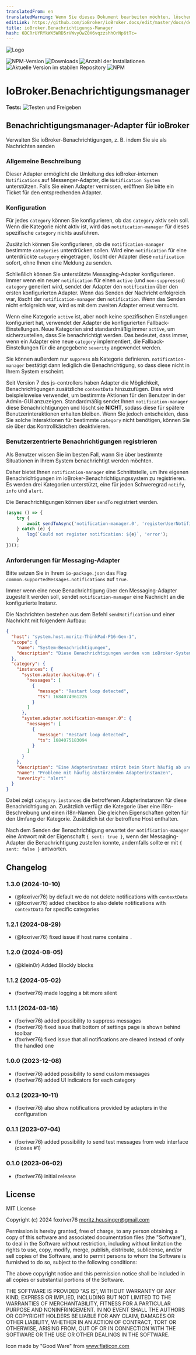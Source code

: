 ```yaml
---
translatedFrom: en
translatedWarning: Wenn Sie dieses Dokument bearbeiten möchten, löschen Sie bitte das Feld "translationsFrom". Andernfalls wird dieses Dokument automatisch erneut übersetzt
editLink: https://github.com/ioBroker/ioBroker.docs/edit/master/docs/de/adapterref/iobroker.notification-manager/README.md
title: ioBroker.Benachrichtigungs-Manager
hash: 6DCRrUYRYkWX5WRD5rVWvyOwZ0X6vqzzshhOrNp6tTc=
---
```

![Logo](../../../en/adapterref/iobroker.notification-manager/admin/notification-manager.png)

![NPM-Version](https://img.shields.io/npm/v/iobroker.notification-manager.svg)
![Downloads](https://img.shields.io/npm/dm/iobroker.notification-manager.svg)
![Anzahl der Installationen](https://iobroker.live/badges/notification-manager-installed.svg)
![Aktuelle Version im stabilen Repository](https://iobroker.live/badges/notification-manager-stable.svg)
![NPM](https://nodei.co/npm/iobroker.notification-manager.png?downloads=true)

# IoBroker.Benachrichtigungsmanager
**Tests:** ![Testen und Freigeben](https://github.com/foxriver76/ioBroker.notification-manager/workflows/Test%20and%20Release/badge.svg)

## Benachrichtigungsmanager-Adapter für ioBroker
Verwalten Sie ioBroker-Benachrichtigungen, z. B. indem Sie sie als Nachrichten senden

### Allgemeine Beschreibung
Dieser Adapter ermöglicht die Umleitung des ioBroker-internen `Notifications` auf Messenger-Adapter, die `Notification System` unterstützen. Falls Sie einen Adapter vermissen, eröffnen Sie bitte ein Ticket für den entsprechenden Adapter.

### Konfiguration
Für jedes `category` können Sie konfigurieren, ob das `category` aktiv sein soll. Wenn die Kategorie nicht aktiv ist, wird das `notification-manager` für dieses spezifische `category` nichts ausführen.

Zusätzlich können Sie konfigurieren, ob die `notification-manager` bestimmte `categories` unterdrücken sollen. Wird eine `notification` für eine unterdrückte `category` eingetragen, löscht der Adapter diese `notification` sofort, ohne Ihnen eine Meldung zu senden.

Schließlich können Sie unterstützte Messaging-Adapter konfigurieren. Immer wenn ein neuer `notification` für einen `active` (und `non-suppressed`) `category` generiert wird, sendet der Adapter den `notification` über den ersten konfigurierten Adapter. Wenn das Senden der Nachricht erfolgreich war, löscht der `notification-manager` den `notification`. Wenn das Senden nicht erfolgreich war, wird es mit dem zweiten Adapter erneut versucht.

Wenn eine Kategorie `active` ist, aber noch keine spezifischen Einstellungen konfiguriert hat, verwendet der Adapter die konfigurierten Fallback-Einstellungen. Neue Kategorien sind standardmäßig immer `active`, um sicherzustellen, dass Sie benachrichtigt werden. Das bedeutet, dass immer, wenn ein Adapter eine neue `category` implementiert, die Fallback-Einstellungen für die angegebene `severity` angewendet werden.

Sie können außerdem nur `suppress` als Kategorie definieren. `notification-manager` bestätigt dann lediglich die Benachrichtigung, so dass diese nicht in Ihrem System erscheint.

Seit Version 7 des js-controllers haben Adapter die Möglichkeit, Benachrichtigungen zusätzliche `contextData` hinzuzufügen. Dies wird beispielsweise verwendet, um bestimmte Aktionen für den Benutzer in der Admin-GUI anzuzeigen. Standardmäßig sendet Ihnen `notification-manager` diese Benachrichtigungen und löscht sie __NICHT__, sodass diese für spätere Benutzerinteraktionen erhalten bleiben. Wenn Sie jedoch entscheiden, dass Sie solche Interaktionen für bestimmte `category` nicht benötigen, können Sie sie über das Kontrollkästchen deaktivieren.

### Benutzerzentrierte Benachrichtigungen registrieren
Als Benutzer wissen Sie im besten Fall, wann Sie über bestimmte Situationen in Ihrem System benachrichtigt werden möchten.

Daher bietet Ihnen `notification-manager` eine Schnittstelle, um Ihre eigenen Benachrichtigungen im ioBroker-Benachrichtigungssystem zu registrieren. Es werden drei Kategorien unterstützt, eine für jeden Schweregrad `notify`, `info` und `alert`.

Die Benachrichtigungen können über `sendTo` registriert werden.

```ts
(async () => {
    try {
        await sendToAsync('notification-manager.0', 'registerUserNotification', { category: 'notify', message: 'Your delivery has arrived' });
    } catch (e) {
        log(`Could not register notification: ${e}`, 'error');
    }
})();
```

### Anforderungen für Messaging-Adapter
Bitte setzen Sie in Ihrem `io-package.json` das Flag `common.supportedMessages.notifications` auf `true`.

Immer wenn eine neue Benachrichtigung über den Messaging-Adapter zugestellt werden soll, sendet `notification-manager` eine Nachricht an die konfigurierte Instanz.

Die Nachrichten bestehen aus dem Befehl `sendNotification` und einer Nachricht mit folgendem Aufbau:

```json
{
  "host": "system.host.moritz-ThinkPad-P16-Gen-1",
  "scope": {
    "name": "System-Benachrichtigungen",
    "description": "Diese Benachrichtigungen werden vom ioBroker-System erfasst und weisen auf Probleme hin, die überprüft und behoben werden sollten."
  },
  "category": {
    "instances": {
      "system.adapter.backitup.0": {
        "messages": [
          {
            "message": "Restart loop detected",
            "ts": 1684074961226
          }
        ]
      },
      "system.adapter.notification-manager.0": {
        "messages": [
          {
            "message": "Restart loop detected",
            "ts": 1684075183094
          }
        ]
      }
    },
    "description": "Eine Adapterinstanz stürzt beim Start häufig ab und wurde aus diesem Grund gestoppt. Die Protokolldatei muss vor dem Neustart der Instanz überprüft werden.",
    "name": "Probleme mit häufig abstürzenden Adapterinstanzen",
    "severity": "alert"
  }
}
```

Dabei zeigt `category.instances` die betroffenen Adapterinstanzen für diese Benachrichtigung an.
Zusätzlich verfügt die Kategorie über eine i18n-Beschreibung und einen i18n-Namen.
Die gleichen Eigenschaften gelten für den Umfang der Kategorie. Zusätzlich ist der betroffene Host enthalten.

Nach dem Senden der Benachrichtigung erwartet der `notification-manager` eine Antwort mit der Eigenschaft `{ sent: true }`, wenn der Messaging-Adapter die Benachrichtigung zustellen konnte, andernfalls sollte er mit `{ sent: false }` antworten.

## Changelog
<!--
    Placeholder for the next version (at the beginning of the line):
    ### **WORK IN PROGRESS**
-->
### 1.3.0 (2024-10-10)
* (@foxriver76) by default we do not delete notifications with `contextData`
* (@foxriver76) added checkbox to also delete notifications with `contextData` for specific categories

### 1.2.1 (2024-08-29)
* (@foxriver76) fixed issue if host name contains `.`

### 1.2.0 (2024-08-05)
* (@klein0r) Added Blockly blocks

### 1.1.2 (2024-05-02)
* (foxriver76) made logging a bit more silent

### 1.1.1 (2024-03-16)
* (foxriver76) added possibility to suppress messages
* (foxriver76) fixed issue that bottom of settings page is shown behind toolbar
* (foxriver76) fixed issue that all notifications are cleared instead of only the handled one

### 1.0.0 (2023-12-08)
* (foxriver76) added possibility to send custom messages
* (foxriver76) added UI indicators for each category

### 0.1.2 (2023-10-11)
* (foxriver76) also show notifications provided by adapters in the configuration

### 0.1.1 (2023-07-04)
* (foxriver76) added possibility to send test messages from web interface (closes #1)

### 0.1.0 (2023-06-02)
* (foxriver76) initial release

## License
MIT License

Copyright (c) 2024 foxriver76 <moritz.heusinger@gmail.com>

Permission is hereby granted, free of charge, to any person obtaining a copy
of this software and associated documentation files (the "Software"), to deal
in the Software without restriction, including without limitation the rights
to use, copy, modify, merge, publish, distribute, sublicense, and/or sell
copies of the Software, and to permit persons to whom the Software is
furnished to do so, subject to the following conditions:

The above copyright notice and this permission notice shall be included in all
copies or substantial portions of the Software.

THE SOFTWARE IS PROVIDED "AS IS", WITHOUT WARRANTY OF ANY KIND, EXPRESS OR
IMPLIED, INCLUDING BUT NOT LIMITED TO THE WARRANTIES OF MERCHANTABILITY,
FITNESS FOR A PARTICULAR PURPOSE AND NONINFRINGEMENT. IN NO EVENT SHALL THE
AUTHORS OR COPYRIGHT HOLDERS BE LIABLE FOR ANY CLAIM, DAMAGES OR OTHER
LIABILITY, WHETHER IN AN ACTION OF CONTRACT, TORT OR OTHERWISE, ARISING FROM,
OUT OF OR IN CONNECTION WITH THE SOFTWARE OR THE USE OR OTHER DEALINGS IN THE
SOFTWARE.

Icon made by "Good Ware" from www.flaticon.com
